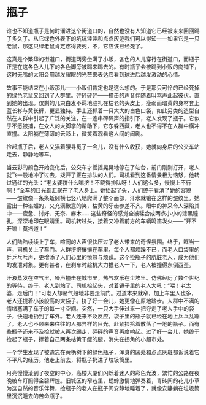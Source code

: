 # 瓶子

谁也不知道瓶子是何时溜进这个街道口的，自然也没有人知道它已经被来来回回踢了多久了。从它绿色外表下的坑坑洼洼和点点灰迹我们可以得知——如果它是一只老鼠，那这只绿老鼠肯定疼得要死，不，它应该已经死了。 

这真是个繁华的街道口，街道两旁坐满了小贩，各色的人儿穿行在街道口，而瓶子正是在这各色人儿下的各色脚旁被踢来踢去的。有时瓶子会被踢到小贩的商铺下，这时无嘴的太阳会用越发耀眼的光芒来表达它看到球进后越发激动的心情。 

故事不能结束在小贩那儿——小贩们肯定也是这么想的。于是那只可怜的已经死掉的绿色老鼠又回到了人群里。砰砰砰砰——撞击的声音伴随着叫骂声此起彼伏。直到她的出现。仅剩的几束白发不羁地驻扎在枯老的头皮上，瘦弱而暗黄的身材套上蓝长衫与黄长裤，更显独特。手上还抓着一只大大的白色口袋，如此另类的造型自然在人群中引起了广泛的关注，在一连串砰砰声的指引下，老人发现了瓶子。它似乎不愿被捕，在众人的大脚掌的帮助下，它东躲西藏，老人也不得不在人群中横冲直撞。太阳躺在薄薄的云彩上，微笑着观看这人间的闹剧。 

捡起瓶子后，老人又猫着腰寻觅了一会儿，没有什么收获，她就向身后的公交车站走去，静静地等车。 

当云彩的颜色开始变化后，公交车才摇摇晃晃地停在了站台，前门刚刚打开，老人就飞一般地冲了过去，拨开了正在排队的人们。司机看到这番情景极为恼怒，他转过通红的光头：“老太婆挤什么嘛挤！不晓得排队呀！人们这么多，慢慢上不行啊！”全车的目光都汇聚在了老人身上。她抬起了头，人们终于看清了她的容貌——皱纹像一条条蚯蚓横七竖八地爬满了整个面部，汗水就镶在这样的皱纹里。她露出一种谄媚的，又充满歉意的笑，枯黄的牙齿参差不齐。眼中的神采令人深陷其中——疲惫、讨好、无奈、麻木……这些奇怪的感觉全被糅合成两点小小的漆黑瞳孔，深深地印在眼睛里。司机转过头，接着又冲着前方的车辆鸣笛发火——“开不开嘛！莫挡道！” 

人们陆陆续续上了车，喧闹的人声很快压过了老人带来的奇怪氛围。终于，哐当一声，司机关上了车门。人群挤挤攘攘在车里，每个人都烦躁不已，而老人口袋里的乒乒乓乓声，更增添了人们心里的愤怒与烦躁。这个捡瓶子的肮脏老人，成为他们的发泄对象。更有甚者，在刹车时趁机大力推老人一下，老人被撞得东倒西歪。 

汗液蒸发在空气里，噪声撞击在城市里，热气欢乐在尘埃里。仿佛经历了数个世纪的等待，终于，老人到站了。司机抬起头，对着镜子里的老人大吼：“喂！老太婆，走后门！”可老人却赌气般地非要走前门。过道本来就窄，加上车里人也多，老人还提着小孩般高的大袋子。挤了好一会儿，她更像在原地踏步。人群中不满的情绪塞满了车子的每一寸空间。突然，一只大手伸过来一把夺走了老人手中的袋子，快速地扔到了车外。老人还来不及反应，袋子里的瓶子就已经在地上乒乓乱蹦了。老人也不顾来来往往的人那异样的目光，赶紧捡拾着散落了一地的瓶子。而有些瓶子还来不及捡就被人再次踢走，砰砰的声音再度响起。过了好一会儿，她终于捡起了瓶子，撑着自己两条枯黄干瘦的腿，消失在拐角的小超市处。 

一个学生发现了被遗忘在黄桷树下的绿色瓶子，浑身的凹处和点点灰斑都诉说着它不平凡的经历。他走上前去，将瓶子扔进了垃圾筒里。 

月亮慢慢滚到了夜空的中心，高楼大厦们闪烁着迷人的彩色光波，繁忙的公路在夜晚被车灯照得金碧辉煌。旧城区的窄巷里，蟋蟀激情地弹奏着，青砖间的花儿小草为这自然的音乐伴舞，捡瓶子的老人在瓶子间安静地睡着了，就像安静躺在垃圾筒里沉沉睡去的苦命瓶子。